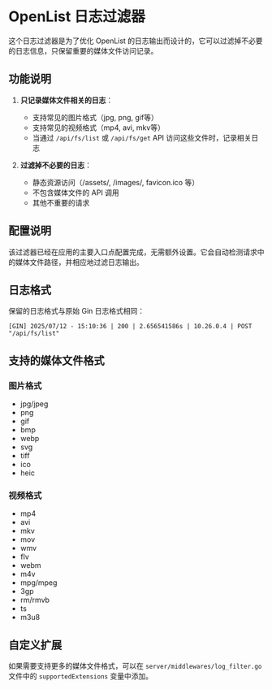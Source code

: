 # OpenList 日志过滤器

这个日志过滤器是为了优化 OpenList 的日志输出而设计的，它可以过滤掉不必要的日志信息，只保留重要的媒体文件访问记录。

## 功能说明

1. **只记录媒体文件相关的日志**：
   - 支持常见的图片格式（jpg, png, gif等）
   - 支持常见的视频格式（mp4, avi, mkv等）
   - 当通过 `/api/fs/list` 或 `/api/fs/get` API 访问这些文件时，记录相关日志

2. **过滤掉不必要的日志**：
   - 静态资源访问（/assets/, /images/, favicon.ico 等）
   - 不包含媒体文件的 API 调用
   - 其他不重要的请求

## 配置说明

该过滤器已经在应用的主要入口点配置完成，无需额外设置。它会自动检测请求中的媒体文件路径，并相应地过滤日志输出。

## 日志格式

保留的日志格式与原始 Gin 日志格式相同：

```
[GIN] 2025/07/12 - 15:10:36 | 200 | 2.656541586s | 10.26.0.4 | POST "/api/fs/list"
```

## 支持的媒体文件格式

### 图片格式
- jpg/jpeg
- png
- gif
- bmp
- webp
- svg
- tiff
- ico
- heic

### 视频格式
- mp4
- avi
- mkv
- mov
- wmv
- flv
- webm
- m4v
- mpg/mpeg
- 3gp
- rm/rmvb
- ts
- m3u8

## 自定义扩展

如果需要支持更多的媒体文件格式，可以在 `server/middlewares/log_filter.go` 文件中的 `supportedExtensions` 变量中添加。 